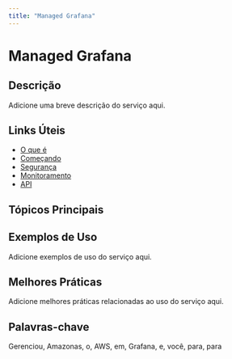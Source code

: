```yaml
---
title: "Managed Grafana"
---
```


# Managed Grafana

## Descrição

Adicione uma breve descrição do serviço aqui.

## Links Úteis

- [O que é](https://docs.aws.amazon.com/grafana/latest/userguide/what-is.html)
- [Começando](https://docs.aws.amazon.com/grafana/latest/userguide/getting-started.html)
- [Segurança](https://docs.aws.amazon.com/grafana/latest/userguide/security.html)
- [Monitoramento](https://docs.aws.amazon.com/grafana/latest/userguide/monitoring.html)
- [API](https://docs.aws.amazon.com/grafana/latest/userguide/api.html)

## Tópicos Principais



## Exemplos de Uso

Adicione exemplos de uso do serviço aqui.

## Melhores Práticas

Adicione melhores práticas relacionadas ao uso do serviço aqui.

## Palavras-chave

Gerenciou, Amazonas, o, AWS, em, Grafana, e, você, para, para

